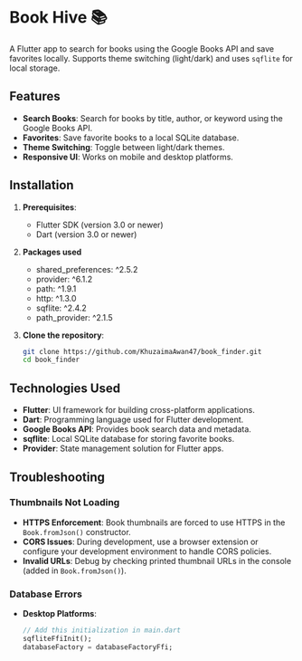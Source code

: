 # Book Hive 📚

A Flutter app to search for books using the Google Books API and save favorites locally. Supports theme switching (light/dark) and uses `sqflite` for local storage.

## Features

- **Search Books**: Search for books by title, author, or keyword using the Google Books API.
- **Favorites**: Save favorite books to a local SQLite database.
- **Theme Switching**: Toggle between light/dark themes.
- **Responsive UI**: Works on mobile and desktop platforms.

## Installation

1. **Prerequisites**:
   - Flutter SDK (version 3.0 or newer)
   - Dart (version 3.0 or newer)
  
2. **Packages used**
   - shared_preferences: ^2.5.2
   - provider: ^6.1.2
   - path: ^1.9.1
   - http: ^1.3.0
   - sqflite: ^2.4.2
   - path_provider: ^2.1.5

2. **Clone the repository**:
   ```bash
   git clone https://github.com/KhuzaimaAwan47/book_finder.git
   cd book_finder
## Technologies Used

- **Flutter**: UI framework for building cross-platform applications.
- **Dart**: Programming language used for Flutter development.
- **Google Books API**: Provides book search data and metadata.
- **sqflite**: Local SQLite database for storing favorite books.
- **Provider**: State management solution for Flutter apps.

## Troubleshooting

### Thumbnails Not Loading
- **HTTPS Enforcement**: Book thumbnails are forced to use HTTPS in the `Book.fromJson()` constructor.
- **CORS Issues**: During development, use a browser extension or configure your development environment to handle CORS policies.
- **Invalid URLs**: Debug by checking printed thumbnail URLs in the console (added in `Book.fromJson()`).

### Database Errors
- **Desktop Platforms**:
  ```dart
  // Add this initialization in main.dart
  sqfliteFfiInit();
  databaseFactory = databaseFactoryFfi;
